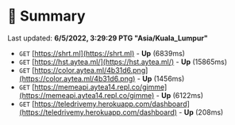 # 📖 Summary
Last updated: **6/5/2022, 3:29:29 PTG "Asia/Kuala_Lumpur"**

- `GET` [https://shrt.ml](https://shrt.ml) - **Up** (6839ms)
- `GET` [https://hst.aytea.ml/](https://hst.aytea.ml/) - **Up** (15865ms)
- `GET` [https://color.aytea.ml/4b31d6.png](https://color.aytea.ml/4b31d6.png) - **Up** (1456ms)
- `GET` [https://memeapi.aytea14.repl.co/gimme](https://memeapi.aytea14.repl.co/gimme) - **Up** (6122ms)
- `GET` [https://teledrivemy.herokuapp.com/dashboard](https://teledrivemy.herokuapp.com/dashboard) - **Up** (208ms)
